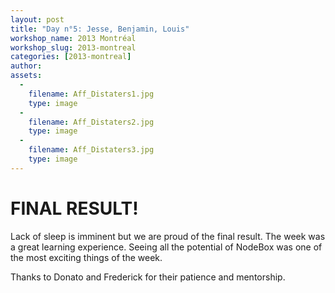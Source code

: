 ```yaml
---
layout: post
title: "Day n°5: Jesse, Benjamin, Louis"
workshop_name: 2013 Montréal
workshop_slug: 2013-montreal
categories: [2013-montreal]
author:  
assets:
  -
    filename: Aff_Distaters1.jpg
    type: image
  -
    filename: Aff_Distaters2.jpg
    type: image
  -
    filename: Aff_Distaters3.jpg
    type: image
---
```

# FINAL RESULT!

Lack of sleep is imminent but we are proud of the final result.
The week was a great learning experience. Seeing all the potential of NodeBox was one of the most exciting things of the week.

Thanks to Donato and Frederick for their patience and mentorship.
